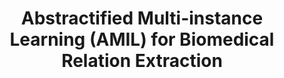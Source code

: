 ---
layout: default
modal-id: 2
title: Abstractified Multi-instance Learning (AMIL) for Biomedical Relation Extraction
conference: AKBC
year: 2021
authors: <b>Hogan</b>, Huang, Katsis, Baldwin, Kim, Baeza, Bartko, Hsu
pdf_link: https://www.akbc.ws/2021/assets/pdfs/VX0swzJEzpg.pdf
code: https://github.com/IBM/aihn-ucsd/tree/master/amil
video: https://www.youtube.com/watch?v=vNBAaE_uaUg&ab_channel=AKBCConference
---